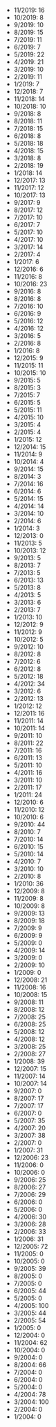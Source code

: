 *  11/2019: 16
*  10/2019: 8
*  9/2019: 10
*  8/2019: 15
*  7/2019: 11
*  6/2019: 7
*  5/2019: 22
*  4/2019: 21
*  3/2019: 10
*  2/2019: 11
*  1/2019: 7
*  12/2018: 7
*  11/2018: 14
*  10/2018: 10
*  9/2018: 8
*  8/2018: 11
*  7/2018: 15
*  6/2018: 8
*  5/2018: 18
*  4/2018: 15
*  3/2018: 8
*  2/2018: 19
*  1/2018: 14
*  12/2017: 13
*  11/2017: 12
*  10/2017: 13
*  9/2017: 9
*  8/2017: 12
*  7/2017: 10
*  6/2017: 7
*  5/2017: 10
*  4/2017: 10
*  3/2017: 14
*  2/2017: 4
*  1/2017: 6
*  12/2016: 6
*  11/2016: 8
*  10/2016: 23
*  9/2016: 8
*  8/2016: 8
*  7/2016: 10
*  6/2016: 9
*  5/2016: 12
*  4/2016: 12
*  3/2016: 5
*  2/2016: 8
*  1/2016: 8
*  12/2015: 9
*  11/2015: 11
*  10/2015: 10
*  9/2015: 5
*  8/2015: 3
*  7/2015: 7
*  6/2015: 5
*  5/2015: 11
*  4/2015: 10
*  3/2015: 4
*  2/2015: 4
*  1/2015: 12
*  12/2014: 15
*  11/2014: 9
*  10/2014: 4
*  9/2014: 15
*  8/2014: 3
*  7/2014: 16
*  6/2014: 6
*  5/2014: 15
*  4/2014: 14
*  3/2014: 10
*  2/2014: 6
*  1/2014: 3
*  12/2013: 0
*  11/2013: 5
*  10/2013: 12
*  9/2013: 5
*  8/2013: 7
*  7/2013: 5
*  6/2013: 13
*  5/2013: 8
*  4/2013: 5
*  3/2013: 6
*  2/2013: 7
*  1/2013: 10
*  12/2012: 9
*  11/2012: 9
*  10/2012: 5
*  9/2012: 10
*  8/2012: 8
*  7/2012: 6
*  6/2012: 8
*  5/2012: 18
*  4/2012: 34
*  3/2012: 6
*  2/2012: 13
*  1/2012: 12
*  12/2011: 16
*  11/2011: 14
*  10/2011: 14
*  9/2011: 10
*  8/2011: 22
*  7/2011: 16
*  6/2011: 13
*  5/2011: 10
*  4/2011: 16
*  3/2011: 10
*  2/2011: 17
*  1/2011: 24
*  12/2010: 6
*  11/2010: 12
*  10/2010: 6
*  9/2010: 44
*  8/2010: 7
*  7/2010: 14
*  6/2010: 15
*  5/2010: 14
*  4/2010: 7
*  3/2010: 10
*  2/2010: 8
*  1/2010: 36
*  12/2009: 8
*  11/2009: 8
*  10/2009: 8
*  9/2009: 13
*  8/2009: 18
*  7/2009: 9
*  6/2009: 9
*  5/2009: 0
*  4/2009: 14
*  3/2009: 0
*  2/2009: 10
*  1/2009: 0
*  12/2008: 21
*  11/2008: 16
*  10/2008: 15
*  9/2008: 11
*  8/2008: 12
*  7/2008: 25
*  6/2008: 25
*  5/2008: 12
*  4/2008: 12
*  3/2008: 25
*  2/2008: 27
*  1/2008: 39
*  12/2007: 15
*  11/2007: 14
*  10/2007: 14
*  9/2007: 0
*  8/2007: 17
*  7/2007: 17
*  6/2007: 0
*  5/2007: 35
*  4/2007: 20
*  3/2007: 38
*  2/2007: 0
*  1/2007: 31
*  12/2006: 23
*  11/2006: 0
*  10/2006: 0
*  9/2006: 25
*  8/2006: 27
*  7/2006: 29
*  6/2006: 0
*  5/2006: 0
*  4/2006: 30
*  3/2006: 28
*  2/2006: 33
*  1/2006: 31
*  12/2005: 72
*  11/2005: 0
*  10/2005: 0
*  9/2005: 39
*  8/2005: 0
*  7/2005: 0
*  6/2005: 44
*  5/2005: 0
*  4/2005: 100
*  3/2005: 44
*  2/2005: 54
*  1/2005: 0
*  12/2004: 0
*  11/2004: 62
*  10/2004: 0
*  9/2004: 0
*  8/2004: 66
*  7/2004: 0
*  6/2004: 0
*  5/2004: 0
*  4/2004: 78
*  3/2004: 100
*  2/2004: 0
*  1/2004: 0